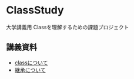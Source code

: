 # ClassStudy
大学講義用 Classを理解するための課題プロジェクト

## 講義資料
- [classについて](https://www.notion.so/class-7ea6c7a552614cb59edd3b69c8de120f)
- [継承について](https://www.notion.so/757aff027626483fabbf2fa7d136960e)
